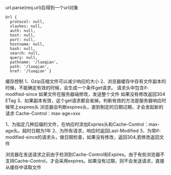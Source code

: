 url.parse(req.url)后得到一个url对象
```
Url {
  protocol: null,
  slashes: null,
  auth: null,
  host: null,
  port: null,
  hostname: null,
  hash: null,
  search: null,
  query: null,
  pathname: '/luoqian',
  path: '/luoqian',
  href: '/luoqian' }

```

缓存控制
1、Gzip压缩文件可以减少响应的大小
2、浏览器缓存中存有文件副本的时候，不能确定有效的时候，会生成一个条件get请求。
  请求头中包含if-modified-since
  如果文件在服务器端修改，发送整个文件
  如果没有修改返回304
  ETag
3、如果副本有效，这个get请求都会省掉。判断有效的方法是服务器响应时候带上expires头
  浏览器会判断expires头，直到制定的日期过期，才会发起新的请求
  Cache-Control：max-age=xxx

1、为指定几种后缀的文件，在响应时添加Expries头和Cache-Control：max-age头。超时日期为1年
2、为所有请求，响应时返回Last-Modified
3、为带if-modified-since的请求头，做日期检查，如果没有修改，返回304,若修改返回文件

浏览器在发送请求之前由于检测到Cache-Control和Expires。由于有些浏览器不支持Cache-Control，才会采用expires。如果没有过期，则不会发送请求，直接从缓存中读取文件

